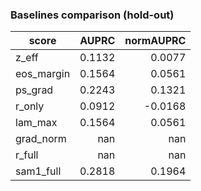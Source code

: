 ### Baselines comparison (hold-out)

| score | AUPRC | normAUPRC |
|---|---:|---:|
| z_eff | 0.1132 | 0.0077 |
| eos_margin | 0.1564 | 0.0561 |
| ps_grad | 0.2243 | 0.1321 |
| r_only | 0.0912 | -0.0168 |
| lam_max | 0.1564 | 0.0561 |
| grad_norm | nan | nan |
| r_full | nan | nan |
| sam1_full | 0.2818 | 0.1964 |